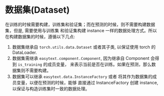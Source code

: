 # 数据集(Dataset)

在训练的时候需要构建，训练集和验证集；而在预测的时候，则不需要构建数据集，但是, 需要使用与训练集
和验证集构建 instance 一样的数据处理方式。所以在构建数据集的时候，遵循以下几点:

1. 数据集继承自 `torch.utils.data.Dataset` 或者其子类, 以保证使用 torch 的 DataLoader.
2. 数据集需继承 `easytext.component.Component`, 因为继承自 Component 会得到 `is_training` 的成员变量，
来表示当前是否在训练。如果在预测，那么数据集则不需要构建。
3. 数据集可以继承 `easytext.data.InstanceFactory` 或者 将其作为数据集的成员变量，以便在预测的时候，能够
直接通过 InstanceFactory 创建 instance, 以保证与构造训练集时一致的数据处理。